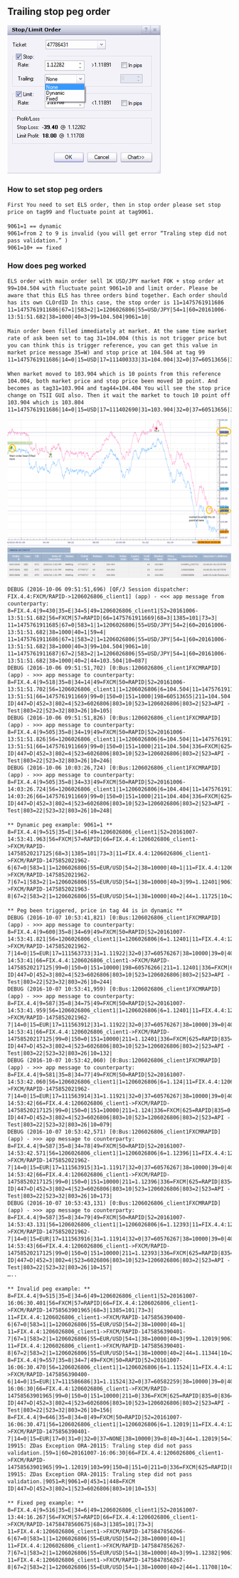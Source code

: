 ## Trailing stop peg order

![Trailing stop peg order](trailingstop.png)

### How to set stop peg orders
	First You need to set ELS order, then in stop order please set stop price on tag99 and fluctuate point at tag9061.

	9061=1 == dynamic
	9061=from 2 to 9 is invalid (you will get error “Traling step did not pass validation.” )
	9061=10+ == fixed
	
### How does peg worked	

	ELS order with main order sell 1K USD/JPY market FOK + stop order at 99=104.504 with fluctuate point 9061=10 and limit order. Please be aware that this ELS has three orders bind together. Each order should has its own CLOrdID In this case, the stop order is 11=1475761911686 11=1475761911686|67=1|583=2|1=1206026806|55=USD/JPY|54=1|60=20161006-13:51:51.682|38=1000|40=3|99=104.504|9061=10|

	Main order been filled immediately at market. At the same time market rate of ask been set to tag 31=104.004 (this is not trigger price but you can think this is trigger reference, you can get this value in market price message 35=W) and stop price at 104.504 at tag 99 11=1475761911686|14=0|15=USD|17=111400333|31=104.004|32=0|37=60513656|38=1000|39=0|40=P|44=104.504|54=1|55=USD/JPY|59=1

	When market moved to 103.904 which is 10 points from this reference 104.004, both market price and stop price been moved 10 point. And becomes as tag31=103.904 and tag44=104.404 You will see the stop price change on TSII GUI also. Then it wait the market to touch 10 point off 103.904 which is 103.804 11=1475761911686|14=0|15=USD|17=111402690|31=103.904|32=0|37=60513656|38=1000|39=0|40=P|44=104.404|54=1|55=USD/JPY|59=1|
	
![Trailing stop peg order](trailingstop2.png)
![Trailing stop peg order](trailingstop3.png)

	DEBUG (2016-10-06 09:51:51,696) [QF/J Session dispatcher: FIX.4.4:FXCM/RAPID->1206026806_client1] (app) - <<< app message from counterparty: 8=FIX.4.4|9=430|35=E|34=5|49=1206026806_client1|52=20161006-13:51:51.682|56=FXCM|57=RAPID|66=1475761911669|68=3|1385=101|73=3|
	11=1475761911685|67=0|583=1|1=1206026806|55=USD/JPY|54=2|60=20161006-13:51:51.682|38=1000|40=1|59=4|
	11=1475761911686|67=1|583=2|1=1206026806|55=USD/JPY|54=1|60=20161006-13:51:51.682|38=1000|40=3|99=104.504|9061=10|
	11=1475761911687|67=2|583=2|1=1206026806|55=USD/JPY|54=1|60=20161006-13:51:51.682|38=1000|40=2|44=103.504|10=087|
	DEBUG (2016-10-06 09:51:51,702) [0:Bus:1206026806_client1FXCMRAPID] (app) - >>> app message to counterparty: 8=FIX.4.4|9=518|35=8|34=14|49=FXCM|50=RAPID|52=20161006-13:51:51.702|56=1206026806_client1|1=1206026806|6=104.504|11=1475761911686|14=0|15=USD|17=111400333|31=104.004|32=0|37=60513656|38=1000|39=0|40=P|44=104.504|54=1|55=USD/JPY|59=1|60=20161006-13:51:51|66=1475761911669|99=0|150=0|151=1000|198=60513655|211=104.504|336=FXCM|625=RAPID|835=0|836=0|1094=0|1385=101|9000=2|9041=47740717|9050=ST|9051=W|9061=10|9079=60513655|453=1|448=FXCM ID|447=D|452=3|802=4|523=6026806|803=10|523=1206026806|803=2|523=API - Test|803=22|523=32|803=26|10=105|
	DEBUG (2016-10-06 09:51:51,826) [0:Bus:1206026806_client1FXCMRAPID] (app) - >>> app message to counterparty: 8=FIX.4.4|9=505|35=8|34=19|49=FXCM|50=RAPID|52=20161006-13:51:51.826|56=1206026806_client1|1=1206026806|6=104.504|11=1475761911686|14=0|15=USD|17=111400508|31=104.004|32=0|37=60513656|38=1000|39=0|40=P|44=104.504|54=1|55=USD/JPY|59=1|60=20161006-13:51:51|66=1475761911669|99=0|150=0|151=1000|211=104.504|336=FXCM|625=RAPID|835=0|836=0|1094=0|1385=101|9000=2|9041=47740717|9050=ST|9051=W|9061=10|9079=60513655|453=1|448=FXCM ID|447=D|452=3|802=4|523=6026806|803=10|523=1206026806|803=2|523=API - Test|803=22|523=32|803=26|10=246|
	DEBUG (2016-10-06 10:03:26,724) [0:Bus:1206026806_client1FXCMRAPID] (app) - >>> app message to counterparty: 8=FIX.4.4|9=505|35=8|34=33|49=FXCM|50=RAPID|52=20161006-14:03:26.724|56=1206026806_client1|1=1206026806|6=104.404|11=1475761911686|14=0|15=USD|17=111402690|31=103.904|32=0|37=60513656|38=1000|39=0|40=P|44=104.404|54=1|55=USD/JPY|59=1|60=20161006-14:03:26|66=1475761911669|99=0|150=0|151=1000|211=104.404|336=FXCM|625=RAPID|835=0|836=0|1094=0|1385=101|9000=2|9041=47740717|9050=ST|9051=W|9061=10|9079=60513655|453=1|448=FXCM ID|447=D|452=3|802=4|523=6026806|803=10|523=1206026806|803=2|523=API - Test|803=22|523=32|803=26|10=248|

	** Dynamic peg example: 9061=1 **
	8=FIX.4.4|9=515|35=E|34=6|49=1206026806_client1|52=20161007-14:53:41.963|56=FXCM|57=RAPID|66=FIX.4.4:1206026806_client1->FXCM/RAPID-14758520217125|68=3|1385=101|73=3|11=FIX.4.4:1206026806_client1->FXCM/RAPID-1475852021962-6|67=0|583=1|1=1206026806|55=EUR/USD|54=2|38=10000|40=1|11=FIX.4.4:1206026806_client1->FXCM/RAPID-1475852021962-7|67=1|583=2|1=1206026806|55=EUR/USD|54=1|38=10000|40=3|99=1.12401|9061=1|11=FIX.4.4:1206026806_client1->FXCM/RAPID-1475852021963-8|67=2|583=2|1=1206026806|55=EUR/USD|54=1|38=10000|40=2|44=1.11725|10=228|

	** Peg been triggered, price in tag 44 is in dynamic **
	DEBUG (2016-10-07 10:53:41,821) [0:Bus:1206026806_client1FXCMRAPID] (app) - >>> app message to counterparty: 8=FIX.4.4|9=600|35=8|34=69|49=FXCM|50=RAPID|52=20161007-14:53:41.821|56=1206026806_client1|1=1206026806|6=1.12401|11=FIX.4.4:1206026806_client1->FXCM/RAPID-1475852021962-7|14=0|15=EUR|17=111563733|31=1.11922|32=0|37=60576267|38=10000|39=0|40=P|44=1.12401|54=1|55=EUR/USD|59=1|60=20161007-14:53:41|66=FIX.4.4:1206026806_client1->FXCM/RAPID-14758520217125|99=0|150=0|151=10000|198=60576266|211=1.12401|336=FXCM|625=RAPID|835=0|836=0|1094=0|1385=101|9000=1|9041=47788992|9050=ST|9051=W|9061=1|9079=60576266|453=1|448=FXCM ID|447=D|452=3|802=4|523=6026806|803=10|523=1206026806|803=2|523=API - Test|803=22|523=32|803=26|10=244|
	DEBUG (2016-10-07 10:53:41,959) [0:Bus:1206026806_client1FXCMRAPID] (app) - >>> app message to counterparty: 8=FIX.4.4|9=587|35=8|34=75|49=FXCM|50=RAPID|52=20161007-14:53:41.959|56=1206026806_client1|1=1206026806|6=1.12401|11=FIX.4.4:1206026806_client1->FXCM/RAPID-1475852021962-7|14=0|15=EUR|17=111563912|31=1.11922|32=0|37=60576267|38=10000|39=0|40=P|44=1.12401|54=1|55=EUR/USD|59=1|60=20161007-14:53:41|66=FIX.4.4:1206026806_client1->FXCM/RAPID-14758520217125|99=0|150=0|151=10000|211=1.12401|336=FXCM|625=RAPID|835=0|836=0|1094=0|1385=101|9000=1|9041=47788992|9050=ST|9051=W|9061=1|9079=60576266|453=1|448=FXCM ID|447=D|452=3|802=4|523=6026806|803=10|523=1206026806|803=2|523=API - Test|803=22|523=32|803=26|10=132|
	DEBUG (2016-10-07 10:53:42,060) [0:Bus:1206026806_client1FXCMRAPID] (app) - >>> app message to counterparty: 8=FIX.4.4|9=581|35=8|34=77|49=FXCM|50=RAPID|52=20161007-14:53:42.060|56=1206026806_client1|1=1206026806|6=1.124|11=FIX.4.4:1206026806_client1->FXCM/RAPID-1475852021962-7|14=0|15=EUR|17=111563914|31=1.11921|32=0|37=60576267|38=10000|39=0|40=P|44=1.124|54=1|55=EUR/USD|59=1|60=20161007-14:53:42|66=FIX.4.4:1206026806_client1->FXCM/RAPID-14758520217125|99=0|150=0|151=10000|211=1.124|336=FXCM|625=RAPID|835=0|836=0|1094=0|1385=101|9000=1|9041=47788992|9050=ST|9051=W|9061=1|9079=60576266|453=1|448=FXCM ID|447=D|452=3|802=4|523=6026806|803=10|523=1206026806|803=2|523=API - Test|803=22|523=32|803=26|10=079|
	DEBUG (2016-10-07 10:53:42,571) [0:Bus:1206026806_client1FXCMRAPID] (app) - >>> app message to counterparty: 8=FIX.4.4|9=587|35=8|34=78|49=FXCM|50=RAPID|52=20161007-14:53:42.571|56=1206026806_client1|1=1206026806|6=1.12396|11=FIX.4.4:1206026806_client1->FXCM/RAPID-1475852021962-7|14=0|15=EUR|17=111563915|31=1.11917|32=0|37=60576267|38=10000|39=0|40=P|44=1.12396|54=1|55=EUR/USD|59=1|60=20161007-14:53:42|66=FIX.4.4:1206026806_client1->FXCM/RAPID-14758520217125|99=0|150=0|151=10000|211=1.12396|336=FXCM|625=RAPID|835=0|836=0|1094=0|1385=101|9000=1|9041=47788992|9050=ST|9051=W|9061=1|9079=60576266|453=1|448=FXCM ID|447=D|452=3|802=4|523=6026806|803=10|523=1206026806|803=2|523=API - Test|803=22|523=32|803=26|10=173|
	DEBUG (2016-10-07 10:53:43,131) [0:Bus:1206026806_client1FXCMRAPID] (app) - >>> app message to counterparty: 8=FIX.4.4|9=587|35=8|34=79|49=FXCM|50=RAPID|52=20161007-14:53:43.131|56=1206026806_client1|1=1206026806|6=1.12393|11=FIX.4.4:1206026806_client1->FXCM/RAPID-1475852021962-7|14=0|15=EUR|17=111563916|31=1.11914|32=0|37=60576267|38=10000|39=0|40=P|44=1.12393|54=1|55=EUR/USD|59=1|60=20161007-14:53:43|66=FIX.4.4:1206026806_client1->FXCM/RAPID-14758520217125|99=0|150=0|151=10000|211=1.12393|336=FXCM|625=RAPID|835=0|836=0|1094=0|1385=101|9000=1|9041=47788992|9050=ST|9051=W|9061=1|9079=60576266|453=1|448=FXCM ID|447=D|452=3|802=4|523=6026806|803=10|523=1206026806|803=2|523=API - Test|803=22|523=32|803=26|10=157|
	…..

	** Invalid peg example: **
	8=FIX.4.4|9=515|35=E|34=6|49=1206026806_client1|52=20161007-16:06:30.401|56=FXCM|57=RAPID|66=FIX.4.4:1206026806_client1->FXCM/RAPID-14758563901965|68=3|1385=101|73=3|
	11=FIX.4.4:1206026806_client1->FXCM/RAPID-1475856390400-6|67=0|583=1|1=1206026806|55=EUR/USD|54=2|38=10000|40=1|
	11=FIX.4.4:1206026806_client1->FXCM/RAPID-1475856390401-7|67=1|583=2|1=1206026806|55=EUR/USD|54=1|38=10000|40=3|99=1.12019|9061=2|
	11=FIX.4.4:1206026806_client1->FXCM/RAPID-1475856390401-8|67=2|583=2|1=1206026806|55=EUR/USD|54=1|38=10000|40=2|44=1.11344|10=236|
	8=FIX.4.4|9=557|35=8|34=7|49=FXCM|50=RAPID|52=20161007-16:06:30.470|56=1206026806_client1|1=1206026806|6=1.11524|11=FIX.4.4:1206026806_client1->FXCM/RAPID-1475856390400-6|14=0|15=EUR|17=111586686|31=1.11524|32=0|37=60582259|38=10000|39=0|40=1|44=1.11524|54=2|55=EUR/USD|59=1|60=20161007-16:06:30|66=FIX.4.4:1206026806_client1->FXCM/RAPID-14758563901965|99=0|150=0|151=10000|211=0|336=FXCM|625=RAPID|835=0|836=0|1094=0|9000=1|9041=47793540|9050=OM|9051=P|9061=0|453=1|448=FXCM ID|447=D|452=3|802=4|523=6026806|803=10|523=1206026806|803=2|523=API - Test|803=22|523=32|803=26|10=156|
	8=FIX.4.4|9=646|35=8|34=8|49=FXCM|50=RAPID|52=20161007-16:06:30.471|56=1206026806_client1|1=1206026806|6=1.12019|11=FIX.4.4:1206026806_client1->FXCM/RAPID-1475856390401-7|14=0|15=EUR|17=0|31=0|32=0|37=NONE|38=10000|39=8|40=3|44=1.12019|54=1|55=EUR/USD|58=19915;DAS 19915: ZDas Exception ORA-20115: Traling step did not pass validation.|59=1|60=20161007-16:06:30|66=FIX.4.4:1206026806_client1->FXCM/RAPID-14758563901965|99=1.12019|103=99|150=8|151=0|211=0|336=FXCM|625=RAPID|835=0|836=0|1094=0|9000=1|9025=0|9029=19915;DAS 19915: ZDas Exception ORA-20115: Traling step did not pass validation.|9051=R|9061=0|453=1|448=FXCM ID|447=D|452=3|802=1|523=6026806|803=10|10=153|

	** Fixed peg example: **
	8=FIX.4.4|9=516|35=E|34=6|49=1206026806_client1|52=20161007-13:44:16.267|56=FXCM|57=RAPID|66=FIX.4.4:1206026806_client1->FXCM/RAPID-14758478560675|68=3|1385=101|73=3|
	11=FIX.4.4:1206026806_client1->FXCM/RAPID-1475847856266-6|67=0|583=1|1=1206026806|55=EUR/USD|54=2|38=10000|40=1|
	11=FIX.4.4:1206026806_client1->FXCM/RAPID-1475847856267-7|67=1|583=2|1=1206026806|55=EUR/USD|54=1|38=10000|40=3|99=1.12382|9061=10|
	11=FIX.4.4:1206026806_client1->FXCM/RAPID-1475847856267-8|67=2|583=2|1=1206026806|55=EUR/USD|54=1|38=10000|40=2|44=1.11708|10=103|